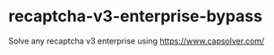 # recaptcha-v3-enterprise-bypass
Solve any recaptcha v3 enterprise using https://www.capsolver.com/



                                                                            